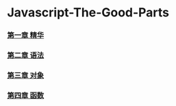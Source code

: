# Javascript-The-Good-Parts
### [第一章 精华](https://github.com/GrasFishs/Javascript-The-Good-Parts/blob/master/%E7%AC%AC%E4%B8%80%E7%AB%A0%20%E7%B2%BE%E5%8D%8E.md)
### [第二章 语法](https://github.com/GrasFishs/Javascript-The-Good-Parts/blob/master/%E7%AC%AC%E4%BA%8C%E7%AB%A0%20%E8%AF%AD%E6%B3%95.md)
### [第三章 对象](https://github.com/GrasFishs/Javascript-The-Good-Parts/blob/master/%E7%AC%AC%E4%B8%89%E7%AB%A0%20%20%E5%AF%B9%E8%B1%A1.md)
### [第四章 函数](https://github.com/GrasFishs/Javascript-The-Good-Parts/blob/master/%E7%AC%AC%E5%9B%9B%E7%AB%A0%20%E5%87%BD%E6%95%B0.md)